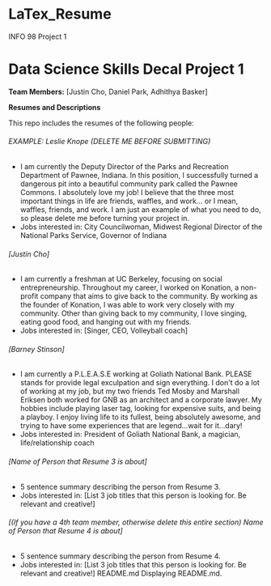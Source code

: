 # LaTex_Resume
INFO 98 Project 1

# Data Science Skills Decal Project 1

**Team Members:** [Justin Cho, Daniel Park, Adhithya Basker]  

**Resumes and Descriptions**  

This repo includes the resumes of the following people:

###### EXAMPLE: Leslie Knope (DELETE ME BEFORE SUBMITTING)
* I am currently the Deputy Director of the Parks and Recreation Department of Pawnee, Indiana. In this position, I successfully turned a dangerous pit into a beautiful community park called the Pawnee Commons. I absolutely love my job! I believe that the three most important things in life are friends, waffles, and work... or I mean, waffles, friends, and work. I am just an example of what you need to do, so please delete me before turning your project in.
* Jobs interested in: City Councilwoman, Midwest Regional Director of the National Parks Service, Governor of Indiana

###### [Justin Cho]
* I am currently a freshman at UC Berkeley, focusing on social entrepreneurship. Throughout my career, I worked on Konation, a non-profit company that aims to give back to the community. By working as the founder of Konation, I was able to work very closely with my community. Other than giving back to my community, I love singing, eating good food, and hanging out with my friends.
* Jobs interested in: [Singer, CEO, Volleyball coach]

###### [Barney Stinson]
* I am currently a P.L.E.A.S.E working at Goliath National Bank. PLEASE stands for provide legal exculpation and sign everything. I don't do a lot of working at my job, but my two friends Ted Mosby and Marshall Eriksen both worked for GNB as an architect and a corporate lawyer. My hobbies include playing laser tag, looking for expensive suits, and being a playboy. I enjoy living life to its fullest, being absolutely awesome, and trying to have some experiences that are legend...wait for it...dary!
* Jobs interested in: President of Goliath National Bank, a magician, life/relationship coach

###### [Name of Person that Resume 3 is about]
* 5 sentence summary describing the person from Resume 3.
* Jobs interested in: [List 3 job titles that this person is looking for. Be relevant and creative!]

###### [(If you have a 4th team member, otherwise delete this entire section) Name of Person that Resume 4 is about]
* 5 sentence summary describing the person from Resume 4.
* Jobs interested in: [List 3 job titles that this person is looking for. Be relevant and creative!]
README.md
Displaying README.md.

